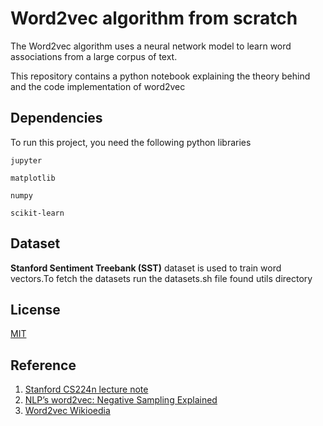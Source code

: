 
# Word2vec algorithm from scratch

The Word2vec algorithm uses a neural network model to learn word associations from a large corpus of text.

This repository contains a python notebook explaining the theory behind and the code implementation of word2vec



## Dependencies

To run this project, you need the following python libraries

`jupyter`

`matplotlib`

`numpy`

`scikit-learn`

## Dataset
**Stanford Sentiment Treebank (SST)** dataset is used to train
word vectors.To fetch the datasets run the datasets.sh file found utils directory
## License

[MIT](https://choosealicense.com/licenses/mit/)


## Reference

1. [Stanford CS224n lecture note](http://web.stanford.edu/class/cs224n/readings/cs224n-2019-notes01-wordvecs1.pdf)
2. [NLP’s word2vec: Negative Sampling Explained](https://www.baeldung.com/cs/nlps-word2vec-negative-sampling#:~:text=In%20a%20nutshell%2C%20by%20defining,they%20occur%20in%20different%20contexts.)
3. [Word2vec Wikioedia](https://en.wikipedia.org/wiki/Word2vec)